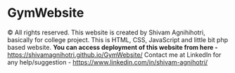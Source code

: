 # GymWebsite
© All rights reserved. 
This website is created by Shivam Agnihihotri, basically for college project. 
This is HTML, CSS, JavaScript and little bit php based website. 
**You can access deployment of this website from here -** https://shivamagnihotri.github.io/GymWebsite/
Contact me at LinkedIn for any help/suggestion - https://www.linkedin.com/in/shivam-agnihotri/
